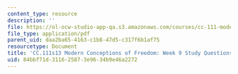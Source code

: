 ```yaml
---
content_type: resource
description: ''
file: https://ol-ocw-studio-app-qa.s3.amazonaws.com/courses/cc-111-modern-conceptions-of-freedom-spring-2013/84bbf71d311625873e9634b9e46a2272_MITCC_111F12_Week9Ques.pdf
file_type: application/pdf
parent_uid: daa2ba65-4163-c1b8-47d5-c317f6b1af75
resourcetype: Document
title: 'CC.111s13 Modern Conceptions of Freedom: Week 9 Study Questions'
uid: 84bbf71d-3116-2587-3e96-34b9e46a2272
---
```

